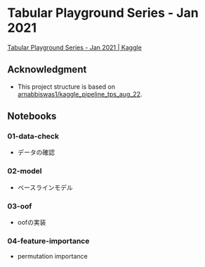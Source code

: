# Tabular Playground Series - Jan 2021

[Tabular Playground Series \- Jan 2021 \| Kaggle](https://www.kaggle.com/c/tabular-playground-series-jan-2021)

## Acknowledgment

- This project structure is based on [arnabbiswas1/kaggle\_pipeline\_tps\_aug\_22](https://github.com/arnabbiswas1/kaggle_pipeline_tps_aug_22).

## Notebooks

### 01-data-check

- データの確認

### 02-model

- ベースラインモデル

### 03-oof

- oofの実装

### 04-feature-importance

- permutation importance
